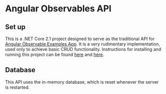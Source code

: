 # Angular Observables API

## Set up

This is a .NET Core 2.1 project designed to serve as the traditional API for [Angular Observable Examples App](https://github.com/Karvel/angular-observable-examples-app). It is a very rudimentary implementation, used only to achieve basic CRUD functionality. Instructions for installing and running this project can be found [here](https://www.microsoft.com/net/download/dotnet-core/2.1) and [here](https://www.microsoft.com/net/learn/dotnet/hello-world-tutorial).

## Database

This API uses the in-memory database, which is reset whenever the server is restarted.
